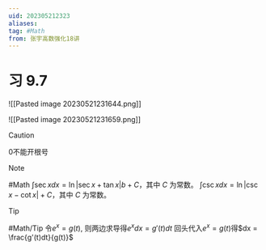 ```yaml
---
uid: 202305212323
aliases:
tag: #Math 
from: 张宇高数强化18讲
---
```

# 习 9.7

![[Pasted image 20230521231644.png]]

![[Pasted image 20230521231659.png]]

> [!caution] 
> 0不能开根号

> [!NOTE] 
> #Math 
> $\int \sec x dx=\ln|\sec x+\tan x|b+C$，其中 $C$ 为常数。
> $\int \csc x dx=\ln|\csc x-\cot x|+C$，其中 $C$ 为常数。

> [!tip]
> #Math/Tip
> 令$e^{ x }=g(t)$, 则两边求导得$e^{ x }dx = g'(t)dt$
>  回头代入$e^{ x } = g(t)$得$dx = \frac{g'(t)dt}{g(t)}$
